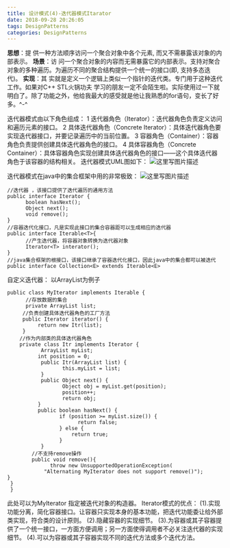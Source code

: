 ```yaml
---
title: 设计模式(4)-迭代器模式Itarator
date: 2018-09-28 20:26:05
tags: DesignPatterns
categories: DesignPatterns
---
```

**思想**：提 供一种方法顺序访问一个聚合对象中各个元素, 而又不需暴露该对象的内部表示。
**场景**：访 问一个聚合对象的内容而无需暴露它的内部表示。支持对聚合对象的多种遍历。为遍历不同的聚合结构提供一个统一的接口(即, 支持多态迭代)。
**实现**：其 实就是定义一个逻辑上类似一个指针的迭代类。专门用于这种迭代工作。如果对C++ STL火锅功夫 学习的朋友一定不会陌生啦。实际使用过一下就明白了。除了功能之外，他给我最大的感受就是他让我熟悉的for语句，变长了好多。^-^
<!-- more -->
迭代器模式由以下角色组成：
1 迭代器角色（Iterator）：迭代器角色负责定义访问和遍历元素的接口。
2 具体迭代器角色（Concrete Iterator）：具体迭代器角色要实现迭代器接口，并要记录遍历中的当前位置。
3 容器角色（Container）：容器角色负责提供创建具体迭代器角色的接口。
4 具体容器角色（Concrete Container）：具体容器角色实现创建具体迭代器角色的接口——这个具体迭代器角色于该容器的结构相关。
迭代器模式UML图如下：
![这里写图片描述](20151010164947153.png)

迭代器模式在java中的集合框架中用的非常极致：
![这里写图片描述](20151010165653094.png)

```
//迭代器 ，该接口提供了迭代遍历的通用方法
public interface Iterator {
      boolean hasNext();
      Object next();
      void remove();
}
//容器迭代化接口，凡是实现此接口的集合容器距可以生成相应的迭代器
public interface Iterable<T>{
      //产生迭代器，将容器对象转换为迭代器对象
      Iterator<T> interator();
}
//java集合框架的根接口，该接口继承了容器迭代化接口，因此java中的集合都可以被迭代
public interface Collection<E> extends Iterable<E>
```
自定义迭代器：
以ArrayList为例子

```
public class MyIterator implements Iterable {
      //存放数据的集合
      private ArrayList list;
     //负责创建具体迭代器角色的工厂方法
     public Iterator iterator() {
          return new Itr(list);
     }
    //作为内部类的具体迭代器角色
    private class Itr implements Iterator {
           ArrayList myList;
          int position = 0;
           public Itr(ArrayList list) {
                  this.myList = list;
           }
           public Object next() {
                  Object obj = myList.get(position);
                  position++;
                  return obj;
          }
          public boolean hasNext() {
                 if (position >= myList.size()) {
                       return false;
                 } else {
                     return true;
                 }
           }
        //不支持remove操作
        public void remove(){
              throw new UnsupportedOperationException(
            "Alternating MyIterator does not support remove()");
}
 }
 }
```
此处可以为MyIterator 指定被迭代对象的构造器。
Iterator模式的优点：
(1).实现功能分离，简化容器接口。让容器只实现本身的基本功能，把迭代功能委让给外部类实现，符合类的设计原则。
(2).隐藏容器的实现细节。
(3).为容器或其子容器提供了一个统一接口，一方面方便调用；另一方面使得调用者不必关注迭代器的实现细节。
(4).可以为容器或其子容器实现不同的迭代方法或多个迭代方法。
